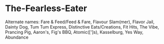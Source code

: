 # The-Fearless-Eater
Alternate names: Fare &amp; Feed/Feed &amp; Fare, Flavour Slam(mer), Flavor Jail, Dainty Dog, Tum Tum Express, Distinctive Eats/Creations, Fit Hits, The Vibe, Prancing Pig, Aaron's, Fig's BBQ, Atomic([']s), Kasselburg, Yes Way, Abundance
